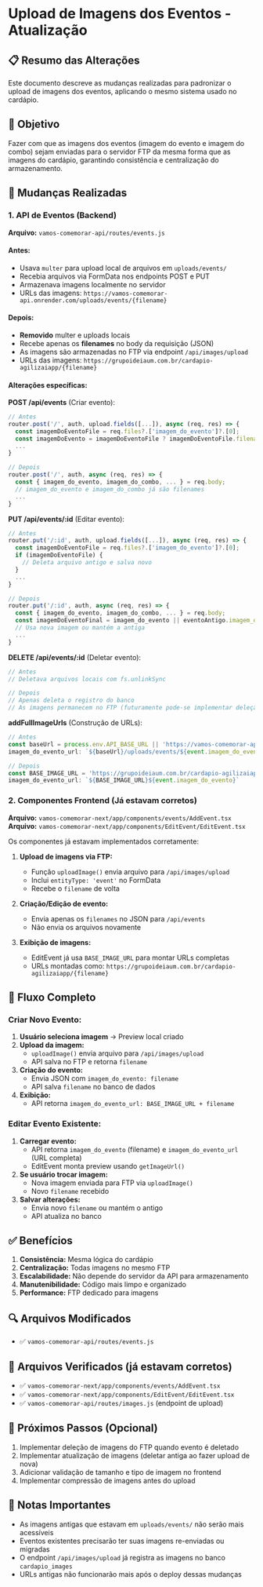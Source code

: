 # Upload de Imagens dos Eventos - Atualização

## 📋 Resumo das Alterações

Este documento descreve as mudanças realizadas para padronizar o upload de imagens dos eventos, aplicando o mesmo sistema usado no cardápio.

## 🎯 Objetivo

Fazer com que as imagens dos eventos (imagem do evento e imagem do combo) sejam enviadas para o servidor FTP da mesma forma que as imagens do cardápio, garantindo consistência e centralização do armazenamento.

## 🔄 Mudanças Realizadas

### 1. API de Eventos (Backend)

**Arquivo:** `vamos-comemorar-api/routes/events.js`

#### Antes:
- Usava `multer` para upload local de arquivos em `uploads/events/`
- Recebia arquivos via FormData nos endpoints POST e PUT
- Armazenava imagens localmente no servidor
- URLs das imagens: `https://vamos-comemorar-api.onrender.com/uploads/events/{filename}`

#### Depois:
- **Removido** multer e uploads locais
- Recebe apenas os **filenames** no body da requisição (JSON)
- As imagens são armazenadas no FTP via endpoint `/api/images/upload`
- URLs das imagens: `https://grupoideiaum.com.br/cardapio-agilizaiapp/{filename}`

#### Alterações específicas:

**POST /api/events** (Criar evento):
```javascript
// Antes
router.post('/', auth, upload.fields([...]), async (req, res) => {
  const imagemDoEventoFile = req.files?.['imagem_do_evento']?.[0];
  const imagemDoEvento = imagemDoEventoFile ? imagemDoEventoFile.filename : null;
  ...
}

// Depois
router.post('/', auth, async (req, res) => {
  const { imagem_do_evento, imagem_do_combo, ... } = req.body;
  // imagem_do_evento e imagem_do_combo já são filenames
  ...
}
```

**PUT /api/events/:id** (Editar evento):
```javascript
// Antes
router.put('/:id', auth, upload.fields([...]), async (req, res) => {
  const imagemDoEventoFile = req.files?.['imagem_do_evento']?.[0];
  if (imagemDoEventoFile) {
    // Deleta arquivo antigo e salva novo
  }
  ...
}

// Depois
router.put('/:id', auth, async (req, res) => {
  const { imagem_do_evento, imagem_do_combo, ... } = req.body;
  const imagemDoEventoFinal = imagem_do_evento || eventoAntigo.imagem_do_evento;
  // Usa nova imagem ou mantém a antiga
  ...
}
```

**DELETE /api/events/:id** (Deletar evento):
```javascript
// Antes
// Deletava arquivos locais com fs.unlinkSync

// Depois
// Apenas deleta o registro do banco
// As imagens permanecem no FTP (futuramente pode-se implementar deleção via FTP)
```

**addFullImageUrls** (Construção de URLs):
```javascript
// Antes
const baseUrl = process.env.API_BASE_URL || 'https://vamos-comemorar-api.onrender.com';
imagem_do_evento_url: `${baseUrl}/uploads/events/${event.imagem_do_evento}`

// Depois
const BASE_IMAGE_URL = 'https://grupoideiaum.com.br/cardapio-agilizaiapp/';
imagem_do_evento_url: `${BASE_IMAGE_URL}${event.imagem_do_evento}`
```

### 2. Componentes Frontend (Já estavam corretos)

**Arquivo:** `vamos-comemorar-next/app/components/events/AddEvent.tsx`
**Arquivo:** `vamos-comemorar-next/app/components/EditEvent/EditEvent.tsx`

Os componentes já estavam implementados corretamente:

1. **Upload de imagens via FTP:**
   - Função `uploadImage()` envia arquivo para `/api/images/upload`
   - Inclui `entityType: 'event'` no FormData
   - Recebe o `filename` de volta

2. **Criação/Edição de evento:**
   - Envia apenas os `filenames` no JSON para `/api/events`
   - Não envia os arquivos novamente

3. **Exibição de imagens:**
   - EditEvent já usa `BASE_IMAGE_URL` para montar URLs completas
   - URLs montadas como: `https://grupoideiaum.com.br/cardapio-agilizaiapp/{filename}`

## 🎨 Fluxo Completo

### Criar Novo Evento:

1. **Usuário seleciona imagem** → Preview local criado
2. **Upload da imagem:**
   - `uploadImage()` envia arquivo para `/api/images/upload`
   - API salva no FTP e retorna `filename`
3. **Criação do evento:**
   - Envia JSON com `imagem_do_evento: filename`
   - API salva `filename` no banco de dados
4. **Exibição:**
   - API retorna `imagem_do_evento_url: BASE_IMAGE_URL + filename`

### Editar Evento Existente:

1. **Carregar evento:**
   - API retorna `imagem_do_evento` (filename) e `imagem_do_evento_url` (URL completa)
   - EditEvent monta preview usando `getImageUrl()`
2. **Se usuário trocar imagem:**
   - Nova imagem enviada para FTP via `uploadImage()`
   - Novo `filename` recebido
3. **Salvar alterações:**
   - Envia novo `filename` ou mantém o antigo
   - API atualiza no banco

## ✅ Benefícios

1. **Consistência:** Mesma lógica do cardápio
2. **Centralização:** Todas imagens no mesmo FTP
3. **Escalabilidade:** Não depende do servidor da API para armazenamento
4. **Manutenibilidade:** Código mais limpo e organizado
5. **Performance:** FTP dedicado para imagens

## 🔍 Arquivos Modificados

- ✅ `vamos-comemorar-api/routes/events.js`

## 📝 Arquivos Verificados (já estavam corretos)

- ✅ `vamos-comemorar-next/app/components/events/AddEvent.tsx`
- ✅ `vamos-comemorar-next/app/components/EditEvent/EditEvent.tsx`
- ✅ `vamos-comemorar-api/routes/images.js` (endpoint de upload)

## 🚀 Próximos Passos (Opcional)

1. Implementar deleção de imagens do FTP quando evento é deletado
2. Implementar atualização de imagens (deletar antiga ao fazer upload de nova)
3. Adicionar validação de tamanho e tipo de imagem no frontend
4. Implementar compressão de imagens antes do upload

## 📌 Notas Importantes

- As imagens antigas que estavam em `uploads/events/` não serão mais acessíveis
- Eventos existentes precisarão ter suas imagens re-enviadas ou migradas
- O endpoint `/api/images/upload` já registra as imagens no banco `cardapio_images`
- URLs antigas não funcionarão mais após o deploy dessas mudanças

